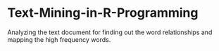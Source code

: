 # Text-Mining-in-R-Programming
Analyzing the text document for finding out the word relationships and mapping the high frequency words.
